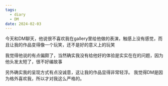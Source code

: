 ```yaml
---
tags:
  - diary
  - DM
date: 2024-02-03
---
```

今天和DM聊天，他说很不喜欢我在gallery里给他做的表演，触感上没有感觉，而且让我的作品变得像一个玩笑，还不是好的意义上的玩笑

我觉得他说的有点偏颇了，当然确实我没有给他好的体验是实实在在的问题，因为他头发太短了，很不好编故事

另外确实我的呈现方式有点没诚意，这让我的作品显得非常轻浮。
我觉得DM是因为格外喜欢我，所以才对我这么严格的。
